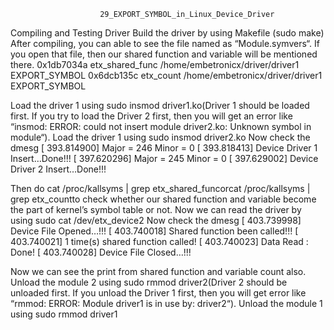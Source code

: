 

						29_EXPORT_SYMBOL_in_Linux_Device_Driver	
				
	

Compiling and Testing Driver
Build the driver by using Makefile (sudo make)
After compiling, you can able to see the file named as “Module.symvers“. If you open that file, then our shared function and variable will be mentioned there.
0x1db7034a       etx_shared_func         /home/embetronicx/driver/driver1            EXPORT_SYMBOL
0x6dcb135c       etx_count                    /home/embetronicx/driver/driver1             EXPORT_SYMBOL

Load the driver 1 using sudo insmod driver1.ko(Driver 1 should be loaded first. If you try to load the Driver 2 first, then you will get an error like “insmod: ERROR: could not insert module driver2.ko: Unknown symbol in module“).
Load the driver 1 using sudo insmod driver2.ko
Now check the dmesg
[ 393.814900] Major = 246 Minor = 0
[ 393.818413] Device Driver 1 Insert…Done!!!
[ 397.620296] Major = 245 Minor = 0
[ 397.629002] Device Driver 2 Insert…Done!!!

Then do cat /proc/kallsyms | grep etx_shared_funcorcat /proc/kallsyms | grep etx_countto check whether our shared function and variable become the part of kernel’s symbol table or not.
Now we can read the driver by using sudo cat /dev/etx_device2
Now check the dmesg
[ 403.739998] Device File Opened…!!!
[ 403.740018] Shared function been called!!!
[ 403.740021] 1 time(s) shared function called!
[ 403.740023] Data Read : Done!
[ 403.740028] Device File Closed…!!!

Now we can see the print from shared function and variable count also.
Unload the module 2 using sudo rmmod driver2(Driver 2 should be unloaded first. If you unload the Driver 1 first, then you will get error like “rmmod: ERROR: Module driver1 is in use by: driver2“).
Unload the module 1 using sudo rmmod driver1

